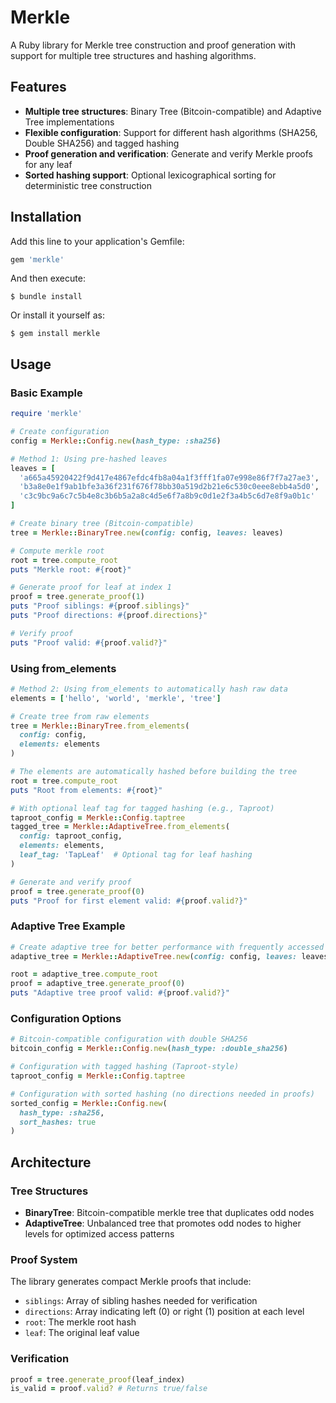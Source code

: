# Merkle

A Ruby library for Merkle tree construction and proof generation with support for multiple tree structures and hashing algorithms.

## Features

- **Multiple tree structures**: Binary Tree (Bitcoin-compatible) and Adaptive Tree implementations
- **Flexible configuration**: Support for different hash algorithms (SHA256, Double SHA256) and tagged hashing
- **Proof generation and verification**: Generate and verify Merkle proofs for any leaf
- **Sorted hashing support**: Optional lexicographical sorting for deterministic tree construction

## Installation

Add this line to your application's Gemfile:

```ruby
gem 'merkle'
```

And then execute:

    $ bundle install

Or install it yourself as:

    $ gem install merkle

## Usage

### Basic Example

```ruby
require 'merkle'

# Create configuration
config = Merkle::Config.new(hash_type: :sha256)

# Method 1: Using pre-hashed leaves
leaves = [
  'a665a45920422f9d417e4867efdc4fb8a04a1f3fff1fa07e998e86f7f7a27ae3',
  'b3a8e0e1f9ab1bfe3a36f231f676f78bb30a519d2b21e6c530c0eee8ebb4a5d0',
  'c3c9bc9a6c7c5b4e8c3b6b5a2a8c4d5e6f7a8b9c0d1e2f3a4b5c6d7e8f9a0b1c'
]

# Create binary tree (Bitcoin-compatible)
tree = Merkle::BinaryTree.new(config: config, leaves: leaves)

# Compute merkle root
root = tree.compute_root
puts "Merkle root: #{root}"

# Generate proof for leaf at index 1
proof = tree.generate_proof(1)
puts "Proof siblings: #{proof.siblings}"
puts "Proof directions: #{proof.directions}"

# Verify proof
puts "Proof valid: #{proof.valid?}"
```

### Using from_elements

```ruby
# Method 2: Using from_elements to automatically hash raw data
elements = ['hello', 'world', 'merkle', 'tree']

# Create tree from raw elements
tree = Merkle::BinaryTree.from_elements(
  config: config, 
  elements: elements
)

# The elements are automatically hashed before building the tree
root = tree.compute_root
puts "Root from elements: #{root}"

# With optional leaf tag for tagged hashing (e.g., Taproot)
taproot_config = Merkle::Config.taptree
tagged_tree = Merkle::AdaptiveTree.from_elements(
  config: taproot_config,
  elements: elements,
  leaf_tag: 'TapLeaf'  # Optional tag for leaf hashing
)

# Generate and verify proof
proof = tree.generate_proof(0)
puts "Proof for first element valid: #{proof.valid?}"
```

### Adaptive Tree Example

```ruby
# Create adaptive tree for better performance with frequently accessed leaves
adaptive_tree = Merkle::AdaptiveTree.new(config: config, leaves: leaves)

root = adaptive_tree.compute_root
proof = adaptive_tree.generate_proof(0)
puts "Adaptive tree proof valid: #{proof.valid?}"
```

### Configuration Options

```ruby
# Bitcoin-compatible configuration with double SHA256
bitcoin_config = Merkle::Config.new(hash_type: :double_sha256)

# Configuration with tagged hashing (Taproot-style)
taproot_config = Merkle::Config.taptree

# Configuration with sorted hashing (no directions needed in proofs)
sorted_config = Merkle::Config.new(
  hash_type: :sha256,
  sort_hashes: true
)
```

## Architecture

### Tree Structures

- **BinaryTree**: Bitcoin-compatible merkle tree that duplicates odd nodes
- **AdaptiveTree**: Unbalanced tree that promotes odd nodes to higher levels for optimized access patterns

### Proof System

The library generates compact Merkle proofs that include:
- `siblings`: Array of sibling hashes needed for verification
- `directions`: Array indicating left (0) or right (1) position at each level
- `root`: The merkle root hash
- `leaf`: The original leaf value

### Verification

```ruby
proof = tree.generate_proof(leaf_index)
is_valid = proof.valid? # Returns true/false
```
